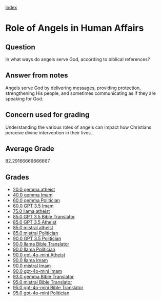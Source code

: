 
[Index](../../index.md)
# Role of Angels in Human Affairs
## Question
In what ways do angels serve God, according to biblical references?

## Answer from notes
Angels serve God by delivering messages, providing protection, strengthening His people, and sometimes communicating as if they are speaking for God.

## Concern used for grading
Understanding the various roles of angels can impact how Christians perceive divine intervention in their lives.

## Average Grade
82.29166666666667

## Grades
 * [20.0 gemma atheist](../answers/gemma_atheist/Role_of_Angels_in_Human_Affairs.md)
 * [40.0 gemma Imam](../answers/gemma_Imam/Role_of_Angels_in_Human_Affairs.md)
 * [60.0 gemma Politician](../answers/gemma_Politician/Role_of_Angels_in_Human_Affairs.md)
 * [60.0 GPT 3.5 Imam](../answers/GPT_3.5_Imam/Role_of_Angels_in_Human_Affairs.md)
 * [75.0 llama atheist](../answers/llama_atheist/Role_of_Angels_in_Human_Affairs.md)
 * [85.0 GPT 3.5 Bible Translator](../answers/GPT_3.5_Bible_Translator/Role_of_Angels_in_Human_Affairs.md)
 * [85.0 GPT 3.5 Atheist](../answers/GPT_3.5_Atheist/Role_of_Angels_in_Human_Affairs.md)
 * [85.0 mistral atheist](../answers/mistral_atheist/Role_of_Angels_in_Human_Affairs.md)
 * [85.0 mistral Politician](../answers/mistral_Politician/Role_of_Angels_in_Human_Affairs.md)
 * [90.0 GPT 3.5 Politician](../answers/GPT_3.5_Politician/Role_of_Angels_in_Human_Affairs.md)
 * [90.0 llama Bible Translator](../answers/llama_Bible_Translator/Role_of_Angels_in_Human_Affairs.md)
 * [90.0 llama Politician](../answers/llama_Politician/Role_of_Angels_in_Human_Affairs.md)
 * [90.0 gpt-4o-mini Atheist](../answers/gpt-4o-mini_Atheist/Role_of_Angels_in_Human_Affairs.md)
 * [90.0 llama Imam](../answers/llama_Imam/Role_of_Angels_in_Human_Affairs.md)
 * [90.0 mistral Imam](../answers/mistral_Imam/Role_of_Angels_in_Human_Affairs.md)
 * [90.0 gpt-4o-mini Imam](../answers/gpt-4o-mini_Imam/Role_of_Angels_in_Human_Affairs.md)
 * [93.0 gemma Bible Translator](../answers/gemma_Bible_Translator/Role_of_Angels_in_Human_Affairs.md)
 * [95.0 mistral Bible Translator](../answers/mistral_Bible_Translator/Role_of_Angels_in_Human_Affairs.md)
 * [95.0 gpt-4o-mini Bible Translator](../answers/gpt-4o-mini_Bible_Translator/Role_of_Angels_in_Human_Affairs.md)
 * [95.0 gpt-4o-mini Politician](../answers/gpt-4o-mini_Politician/Role_of_Angels_in_Human_Affairs.md)
